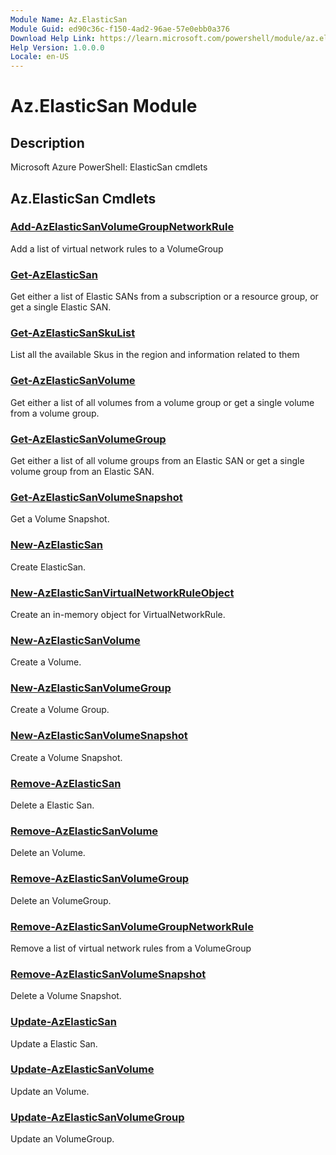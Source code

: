 ```yaml
---
Module Name: Az.ElasticSan
Module Guid: ed90c36c-f150-4ad2-96ae-57e0ebb0a376
Download Help Link: https://learn.microsoft.com/powershell/module/az.elasticsan
Help Version: 1.0.0.0
Locale: en-US
---
```


# Az.ElasticSan Module
## Description
Microsoft Azure PowerShell: ElasticSan cmdlets

## Az.ElasticSan Cmdlets
### [Add-AzElasticSanVolumeGroupNetworkRule](Add-AzElasticSanVolumeGroupNetworkRule.md)
Add a list of virtual network rules to a VolumeGroup

### [Get-AzElasticSan](Get-AzElasticSan.md)
Get either a list of Elastic SANs from a subscription or a resource group, or get a single Elastic SAN.

### [Get-AzElasticSanSkuList](Get-AzElasticSanSkuList.md)
List all the available Skus in the region and information related to them

### [Get-AzElasticSanVolume](Get-AzElasticSanVolume.md)
Get either a list of all volumes from a volume group or get a single volume from a volume group.

### [Get-AzElasticSanVolumeGroup](Get-AzElasticSanVolumeGroup.md)
Get either a list of all volume groups from an Elastic SAN or get a single volume group from an Elastic SAN.

### [Get-AzElasticSanVolumeSnapshot](Get-AzElasticSanVolumeSnapshot.md)
Get a Volume Snapshot.

### [New-AzElasticSan](New-AzElasticSan.md)
Create ElasticSan.

### [New-AzElasticSanVirtualNetworkRuleObject](New-AzElasticSanVirtualNetworkRuleObject.md)
Create an in-memory object for VirtualNetworkRule.

### [New-AzElasticSanVolume](New-AzElasticSanVolume.md)
Create a Volume.

### [New-AzElasticSanVolumeGroup](New-AzElasticSanVolumeGroup.md)
Create a Volume Group.

### [New-AzElasticSanVolumeSnapshot](New-AzElasticSanVolumeSnapshot.md)
Create a Volume Snapshot.

### [Remove-AzElasticSan](Remove-AzElasticSan.md)
Delete a Elastic San.

### [Remove-AzElasticSanVolume](Remove-AzElasticSanVolume.md)
Delete an Volume.

### [Remove-AzElasticSanVolumeGroup](Remove-AzElasticSanVolumeGroup.md)
Delete an VolumeGroup.

### [Remove-AzElasticSanVolumeGroupNetworkRule](Remove-AzElasticSanVolumeGroupNetworkRule.md)
Remove a list of virtual network rules from a VolumeGroup

### [Remove-AzElasticSanVolumeSnapshot](Remove-AzElasticSanVolumeSnapshot.md)
Delete a Volume Snapshot.

### [Update-AzElasticSan](Update-AzElasticSan.md)
Update a Elastic San.

### [Update-AzElasticSanVolume](Update-AzElasticSanVolume.md)
Update an Volume.

### [Update-AzElasticSanVolumeGroup](Update-AzElasticSanVolumeGroup.md)
Update an VolumeGroup.

